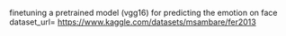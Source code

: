 finetuning a pretrained model (vgg16) for predicting the emotion on face
dataset_url= https://www.kaggle.com/datasets/msambare/fer2013

